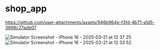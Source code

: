 # shop_app







https://github.com/user-attachments/assets/946b964e-f3fd-4b71-a1d5-3698c27adb07

![Simulator Screenshot - iPhone 16 - 2025-03-21 at 12 37 25](https://github.com/user-attachments/assets/f6a90652-7f2c-43d8-998e-35cb4b941505)
![Simulator Screenshot - iPhone 16 - 2025-03-21 at 12 33 52](https://github.com/user-attachments/assets/0879dbbd-0de9-482a-abb5-2e8d0f282614)

